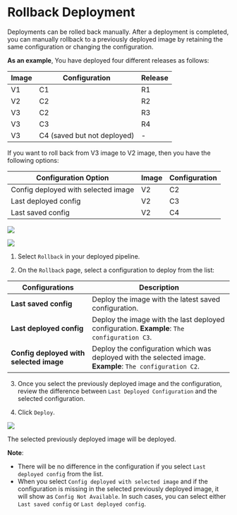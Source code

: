 # Rollback Deployment


Deployments can be rolled back manually. After a deployment is completed, you can manually rollback to a previously deployed image by retaining the same configuration or changing the configuration.

**As an example**, You have deployed four different releases as follows:

| Image | Configuration | Release |
| --- | --- | --- |
| V1 | C1 | R1 |
| V2 | C2 | R2 |
| V3 | C2 | R3 |
| V3 | C3 | R4 |
| V3 | C4 (saved but not deployed)| -  |

If you want to roll back from V3 image to V2 image, then you have the following options:

| Configuration Option | Image | Configuration |
| --- | --- | --- |
| Config deployed with selected image | V2 | C2 |
| Last deployed config | V2 | C3 |
| Last saved config | V2 | C4 |


![](https://devtron-public-asset.s3.us-east-2.amazonaws.com/images/deploying-application/rollback-deployment/rollback-icon.jpg)

![](https://devtron-public-asset.s3.us-east-2.amazonaws.com/images/deploying-application/rollback-deployment/select-config-to-deploy.jpg)

1. Select `Rollback` in your deployed pipeline.

2. On the `Rollback` page, select a configuration to deploy from the list:

| Configurations | Description |
| --- | --- |
| **Last saved config** | Deploy the image with the latest saved configuration. |
| **Last deployed config** | Deploy the image with the last deployed configuration. **Example**: `The configuration C3`.|
| **Config deployed with selected image** | Deploy the configuration which was deployed with the selected image. **Example**: `The configuration C2`. |

3. Once you select the previously deployed image and the configuration, review the difference between `Last Deployed Configuration` and the selected configuration.

4. Click `Deploy`.

![](https://devtron-public-asset.s3.us-east-2.amazonaws.com/images/deploying-application/rollback-deployment/config-diff.jpg)

The selected previously deployed image will be deployed.

**Note**: 
- There will be no difference in the configuration if you select `Last deployed config` from the list.
- When you select `Config deployed with selected image` and  if the configuration is missing in the selected previously deployed image, it will show as `Config Not Available`. In such cases, you can select either `Last saved config` or `Last deployed config`.



